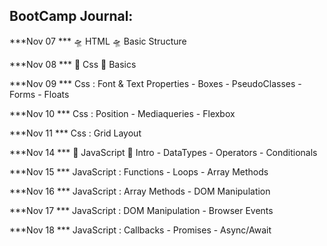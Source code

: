 

##  BootCamp Journal:
***Nov 07 *** 🛸 HTML 🛸 Basic Structure 

***Nov 08 *** 🎨 Css 🎨  Basics 

***Nov 09 ***  Css : Font & Text Properties - Boxes - PseudoClasses - Forms - Floats 

***Nov 10 ***  Css : Position - Mediaqueries - Flexbox 

***Nov 11 *** Css : Grid Layout 

***Nov 14 *** 🐯 JavaScript 🐯 Intro - DataTypes - Operators - Conditionals 

***Nov 15 ***  JavaScript : Functions - Loops - Array Methods 

***Nov 16 ***  JavaScript : Array Methods - DOM Manipulation

***Nov 17 ***  JavaScript :  DOM Manipulation - Browser Events

***Nov 18 ***  JavaScript :  Callbacks - Promises - Async/Await

